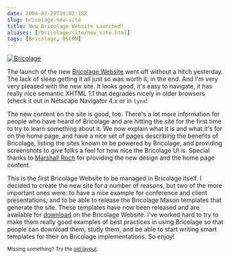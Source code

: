 ```yaml
--- 
date: 2004-07-29T19:02:18Z
slug: bricolage-new-site
title: New Bricolage Website Launched!
aliases: [/bricolage/site/new_site.html]
tags: [Bricolage, OSCON]
---
```


<a href="http://www.bricolage.cc/" title="Explore the new Bricolage Website!"><img src="http://www.bricolage.cc/ui/img/logo.png" alt="Bricolage" /></a>

<p>The launch of the new <a href="http://www.bricolage.cc/" title="Bricolage Website">Bricolage Website</a> went off without a hitch yesterday. The lack of sleep getting it all just so was worth it, in the end. And I'm very very pleased with the new site. It looks good, it's easy to navigate, it has really nice semantic XHTML 1.1 that degrades nicely in older browsers (check it out in Netscape Navigator 4.x or in <code>lynx</code>!</p>

<p>The new content on the site is good, too. There's a lot more information for people who have heard of Bricolage and are hitting the site for the first time to try to learn something about it. We now explain what it is and what it's for on the home page, and have a nice set of pages describing the benefits of Bricolage, listing the sites known to be powered by Bricolage, and providing screenshots to give folks a feel for how nice the Bricolage UI is. Special thanks to <a href="http://www.spastically.com/" title="Marshall Roch's site">Marshall Roch</a> for providing the new design and the home page content.</p>

<p>This is the first Bricolage Website to be managed in Bricolage itself. I decided to create the new site for a number of reasons, but two of the more important ones were: to have a nice example for conference and client presentations; and to be able to release the Bricolage Mason templates that generate the site. These templates have now been released and are available for <a href="http://www.bricolage.cc/downloads/bricolage.cc-1.00.tar.gz" title="Download the bricolage.cc templates">download</a> on the Bricolage Website. I've worked hard to try to make them really good examples of best practices in using Bricolage so that people can download them, study them, and be able to start writing smart templates for their on Bricolage implementations. So enjoy!</p>

<p class="past"><small>Missing something? Try the <a rel="nofollow" href="http://past.justatheory.com/bricolage/site/new_site.html">old layout</a>.</small></p>


